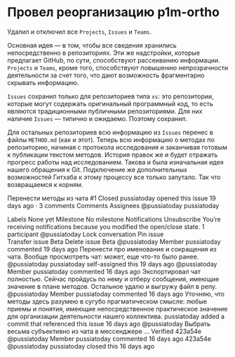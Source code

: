 # Провел реорганизацию p1m-ortho

Удалил и отключил все `Projects`, `Issues` и `Teams`.

Основная идея — в том, чтобы все сведения хранились непосредственно в репозиториях. Эти же надстройки, которые предлагает GitHub, по сути, способствуют рассеиванию информации. `Projects` и `Teams`, кроме того, способствуют повышению непрозрачности деятельности за счет того, что дают возможность фрагментарно скрывать информацию.

`Issues` сохранил только для репозиториев типа `xs`: это репозитории, которые могут содержать оригинальный программный код, то есть являются традиционными публичными репозиториями. Для них наличие `Issues` — типично и ожидаемо. Поэтому сохранил.

Для остальных репозиториев всю информацию из `Issues` перенес в файлы `METHOD.md` (как и этот). Теперь всю информацию о методах по репозиторию, начиная с протокола исследования и заканчивая готовым к публикации текстом методов. История правок же и будет отражать прогресс работы над исследованием. Такова и была изначальная идея нашего обращения к Git. Подключение же дополнительных возможностей Гитхаба к этому процессу все только запутало. Так что возвращаемся к корням.

Перенести методы из чата #1
 Closed	pussiatoday opened this issue 19 days ago · 3 comments
Comments
Assignees
 @pussiatoday pussiatoday

Labels
None yet
Milestone
No milestone
Notifications
 Unsubscribe
You’re receiving notifications because you modified the open/close state.
1 participant
@pussiatoday
 Lock conversation
  Pin issue  
 Transfer issue Beta
 Delete issue Beta
@pussiatoday
  Member
pussiatoday commented 19 days ago
Перенести про именование и сокращения из чата. Вообще просмотреть чат: может, еще что-то было ранее.
 @pussiatoday pussiatoday self-assigned this 19 days ago
@pussiatoday
  Member
pussiatoday commented 16 days ago
Экспортировал чат полностью. Сейчас пройдусь по нему и отберу сообщения, имеющие значение в плане методов. Остальное удалю и выгружу файл в репу.
 @pussiatoday
  Member
pussiatoday commented 16 days ago
Уточняю, что методы здесь разумею в сугубо прагматическом смысле: любые приемы и понятия, имеющие непосредственное практическое значение для организации деятельности нашего коллектива.
pussiatoday added a commit that referenced this issue 16 days ago
 @pussiatoday
Выбрать весьма субъективно из чата в мессенджере  …
Verified
423a54e
@pussiatoday
  Member
pussiatoday commented 16 days ago
423a54e
 @pussiatoday pussiatoday closed this 16 days ago
